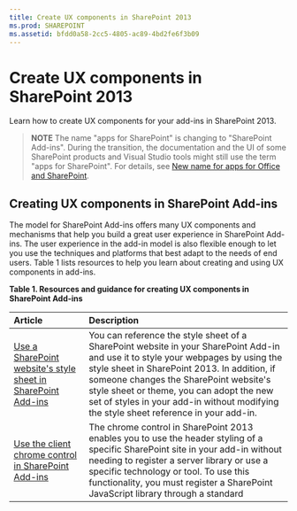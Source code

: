 ```yaml
---
title: Create UX components in SharePoint 2013
ms.prod: SHAREPOINT
ms.assetid: bfdd0a58-2cc5-4805-ac89-4bd2fe6f3b09
---
```



# Create UX components in SharePoint 2013
Learn how to create UX components for your add-ins in SharePoint 2013.
> **NOTE**
> The name "apps for SharePoint" is changing to "SharePoint Add-ins". During the transition, the documentation and the UI of some SharePoint products and Visual Studio tools might still use the term "apps for SharePoint". For details, see  [New name for apps for Office and SharePoint](new-name-for-apps-for-sharepoint.md#bk_newname). 
  
    
    


## Creating UX components in SharePoint Add-ins
<a name="SP15CreateUX_Creating"> </a>

The model for SharePoint Add-ins offers many UX components and mechanisms that help you build a great user experience in SharePoint Add-ins. The user experience in the add-in model is also flexible enough to let you use the techniques and platforms that best adapt to the needs of end users. Table 1 lists resources to help you learn about creating and using UX components in add-ins.
  
    
    

**Table 1. Resources and guidance for creating UX components in SharePoint Add-ins**


|**Article**|**Description**|
|:-----|:-----|
| [Use a SharePoint website's style sheet in SharePoint Add-ins](use-a-sharepoint-website-s-style-sheet-in-sharepoint-add-ins.md) <br/> |You can reference the style sheet of a SharePoint website in your SharePoint Add-in and use it to style your webpages by using the style sheet in SharePoint 2013. In addition, if someone changes the SharePoint website's style sheet or theme, you can adopt the new set of styles in your add-in without modifying the style sheet reference in your add-in.  <br/> |
| [Use the client chrome control in SharePoint Add-ins](use-the-client-chrome-control-in-sharepoint-add-ins.md) <br/> |The chrome control in SharePoint 2013 enables you to use the header styling of a specific SharePoint site in your add-in without needing to register a server library or use a specific technology or tool. To use this functionality, you must register a SharePoint JavaScript library through a standard <script> tag. You can provide a placeholder by using an HTML **div** element and further customize the control by using the available options. The control inherits its appearance from the specified SharePoint website. <br/> |
| [Create add-in parts to install with your SharePoint Add-in](create-add-in-parts-to-install-with-your-sharepoint-add-in.md) <br/> |With add-in parts, you can show your add-in user experience right in the host web. An add-in part displays your add-in content using an **IFrame**. End users can customize the experience using the custom properties that you can provide for your add-in part. The add-in webpage receives the custom property values through parameters in the query string.  <br/> |
| [Create custom actions to deploy with SharePoint Add-ins](create-custom-actions-to-deploy-with-sharepoint-add-ins.md) <br/> |When you are creating a SharePoint Add-in, custom actions let you interact with the lists and the ribbon in the host web. A custom action deploys to the host web when end users install your add-in. Custom actions can open a remote webpage and pass information through the query string. There are two types of custom actions available for add-ins: Ribbon and Edit Control Block.  <br/> |
| [Customize a list view in SharePoint Add-ins using client-side rendering](customize-a-list-view-in-sharepoint-add-ins-using-client-side-rendering.md) <br/> |Client-side rendering provides a mechanism that you can use to produce your own output for a set of controls that are hosted in a SharePoint page. This mechanism enables you to use well-known technologies, such as HTML and JavaScript, to define the rendering logic of SharePoint list views. In client-side rendering, you can specify your own JavaScript resources and host them in the data storage options available to your add-ins, such as a document library.  <br/> |
| [Use the client-side People Picker control in SharePoint-hosted SharePoint Add-ins](use-the-client-side-people-picker-control-in-sharepoint-hosted-sharepoint-add-in.md) <br/> |Learn how to use the client-side People Picker control in SharePoint Add-ins. The client-side People Picker control lets users quickly search for and select valid user accounts for people, groups, and claims in their organization. The picker is an HTML and JavaScript control that provides cross-browser support.  <br/> |
   

## Next steps: Working with data in SharePoint Add-ins
<a name="SP15CreateUX_Next"> </a>

Have you finished designing a great UX for your add-in? Incorporate data with the mechanisms available to you in the model for SharePoint Add-ins. For more information, see  [Work with external data in SharePoint 2013](work-with-external-data-in-sharepoint-2013.md).
  
    
    

## Additional resources
<a name="SP15CreateUX_AddRes"> </a>


-  [SharePoint Add-ins](sharepoint-add-ins.md)
    
  
-  [UX design for SharePoint Add-ins](ux-design-for-sharepoint-add-ins.md)
    
  
-  [Develop SharePoint Add-ins](develop-sharepoint-add-ins.md)
    
  

